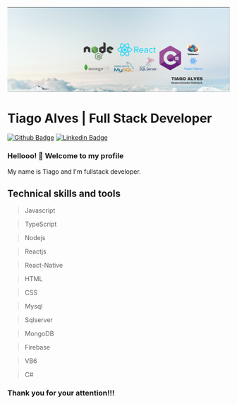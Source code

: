 ![alt initial](https://github.com/TiagoaReis/TiagoaReis/blob/master/Fundo.png)
# Tiago Alves | Full Stack Developer


[![Github Badge](https://img.shields.io/badge/-Github-000?style=flat-square&logo=Github&logoColor=white&link=https://github.com/lucasgdb)](https://github.com/TiagoaReis)
[![Linkedin Badge](https://img.shields.io/badge/-LinkedIn-blue?style=flat-square&logo=Linkedin&logoColor=white&link=https://www.linkedin.com/in/tiago-alves-87853730/)](https://www.linkedin.com/in/tiago-alves-87853730/)


### Hellooo! 👋 Welcome to my profile

My name is Tiago and I'm fullstack developer.

## Technical skills and tools

>Javascript 

>TypeScript

>Nodejs

>Reactjs

>React-Native

>HTML

>CSS

>Mysql

>Sqlserver

>MongoDB

>Firebase

>VB6

>C#

### Thank you for your attention!!!
